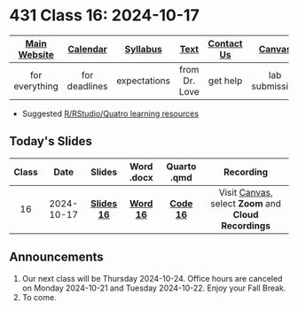 # 431 Class 16: 2024-10-17

[Main Website](https://thomaselove.github.io/431-2024/) | [Calendar](https://thomaselove.github.io/431-2024/calendar.html) | [Syllabus](https://thomaselove.github.io/431-syllabus-2024/) | [Text](https://thomaselove.github.io/431-book/) | [Contact Us](https://thomaselove.github.io/431-2024/contact.html) | [Canvas](https://canvas.case.edu) | [Data and Code](https://github.com/THOMASELOVE/431-data)
:-----------: | :--------------: | :----------: | :---------: | :-------------: | :-----------: | :------------:
for everything | for deadlines | expectations | from Dr. Love | get help | lab submission | for downloads

- Suggested [R/RStudio/Quatro learning resources](https://thomaselove.github.io/431-2024/resources.html)

## Today's Slides

Class | Date | Slides | Word .docx | Quarto .qmd | Recording
:---: | :--------: | :------: | :------: | :------: | :-------------:
16 | 2024-10-17 | **[Slides 16](https://thomaselove.github.io/431-slides-2024/class16.html)** | **[Word 16](https://thomaselove.github.io/431-slides-2024/class16w.docx)** | **[Code 16](https://github.com/THOMASELOVE/431-slides-2024/blob/main/class16.qmd)** | Visit [Canvas](https://canvas.case.edu/), select **Zoom** and **Cloud Recordings**

## Announcements

1. Our next class will be Thursday 2024-10-24. Office hours are canceled on Monday 2024-10-21 and Tuesday 2024-10-22. Enjoy your Fall Break.
2. To come.


